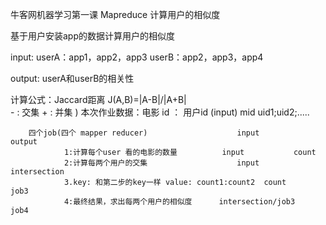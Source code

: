 牛客网机器学习第一课
	Mapreduce 
	 计算用户的相似度


 基于用户安装app的数据计算用户的相似度

input:
	userA：app1，app2，app3
	userB：app2，app3，app4

output:
	userA和userB的相关性

计算公式：Jaccard距离   J(A,B)=|A-B|/|A+B|			
				- : 交集
 				+ : 并集 )
本次作业数据：电影 id  ： 用户id
(input)		mid   uid1;uid2;.....	
			
			
		四个job(四个 mapper reducer) 					input         		output
				1:计算每个user 看的电影的数量   		input			count
				2:计算每两个用户的交集                  	input           	intersection
				3.key: 和第二步的key一样 value: count1:count2	count			job3
				4:最终结果，求出每两个用户的相似度		intersection/job3	job4
